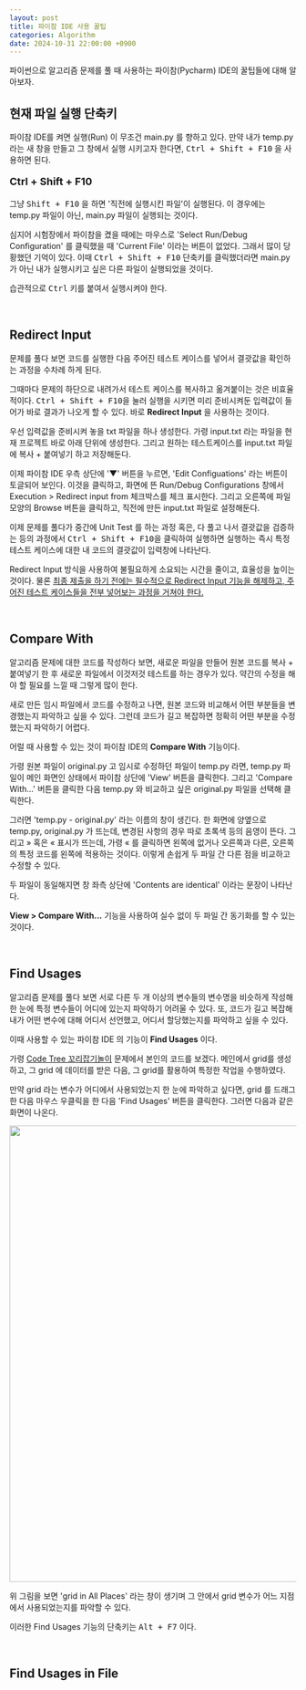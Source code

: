 ```yaml
---
layout: post
title: 파이참 IDE 사용 꿀팁
categories: Algorithm
date: 2024-10-31 22:00:00 +0900
---
```

파이썬으로 알고리즘 문제를 풀 때 사용하는 파이참(Pycharm) IDE의 꿀팁들에 대해 알아보자.

## 현재 파일 실행 단축키

파이참 IDE를 켜면 실행(Run) 이 무조건 main.py 를 향하고 있다. 만약 내가 temp.py 라는 새 창을 만들고 그 창에서 실행 시키고자 한다면, <kbd>Ctrl + Shift + F10</kbd> 을 사용하면 된다.

<p style="font-size: large"><b>Ctrl + Shift + F10</b></p>

그냥 <kbd>Shift + F10</kbd> 을 하면 '직전에 실행시킨 파일'이 실행된다. 이 경우에는 temp.py 파일이 아닌, main.py 파일이 실행되는 것이다.

심지어 시험장에서 파이참을 켰을 때에는 마우스로 'Select Run/Debug Configuration' 를 클릭했을 때 'Current File' 이라는 버튼이 없었다. 그래서 많이 당황했던 기억이 있다. 이때 <kbd>Ctrl + Shift + F10</kbd> 단축키를 클릭했더라면 main.py 가 아닌 내가 실행시키고 싶은 다른 파일이 실행되었을 것이다.

습관적으로 <kbd>Ctrl</kbd> 키를 붙여서 실행시켜야 한다.

<br>

## Redirect Input

문제를 풀다 보면 코드를 실행한 다음 주어진 테스트 케이스를 넣어서 결괏값을 확인하는 과정을 수차례 하게 된다. 

그때마다 문제의 하단으로 내려가서 테스트 케이스를 복사하고 옮겨붙이는 것은 비효율적이다. <kbd>Ctrl + Shift + F10</kbd>을 눌러 실행을 시키면 미리 준비시켜둔 입력값이 들어가 바로 결과가 나오게 할 수 있다. 바로 <b>Redirect Input</b> 을 사용하는 것이다.

우선 입력값을 준비시켜 놓을 txt 파일을 하나 생성한다. 가령 input.txt 라는 파일을 현재 프로젝트 바로 아래 단위에 생성한다. 그리고 원하는 테스트케이스를 input.txt 파일에 복사 + 붙여넣기 하고 저장해둔다.

이제 파이참 IDE 우측 상단에 '▼' 버튼을 누르면, 'Edit Configuations' 라는 버튼이 토글되어 보인다. 이것을 클릭하고, 화면에 뜬 Run/Debug Configurations 창에서 Execution > Redirect input from 체크박스를 체크 표시한다. 그리고 오른쪽에 파일 모양의 Browse 버튼을 클릭하고, 직전에 만든 input.txt 파일로 설정해둔다.

이제 문제를 풀다가 중간에 Unit Test 를 하는 과정 혹은, 다 풀고 나서 결괏값을 검증하는 등의 과정에서 <kbd>Ctrl + Shift + F10</kbd>을 클릭하여 실행하면 실행하는 즉시 특정 테스트 케이스에 대한 내 코드의 결괏값이 입력창에 나타난다.

Redirect Input 방식을 사용하여 불필요하게 소요되는 시간을 줄이고, 효율성을 높이는 것이다. 물론 <u>최종 제출을 하기 전에는 필수적으로 Redirect Input 기능을 해제하고, 주어진 테스트 케이스들을 전부 넣어보는 과정을 거쳐야 한다.</u>

<br>

## Compare With

알고리즘 문제에 대한 코드를 작성하다 보면, 새로운 파일을 만들어 원본 코드를 복사 + 붙여넣기 한 후 새로운 파일에서 이것저것 테스트를 하는 경우가 있다. 약간의 수정을 해야 할 필요를 느낄 때 그렇게 많이 한다.

새로 만든 임시 파일에서 코드를 수정하고 나면, 원본 코드와 비교해서 어떤 부분들을 변경했는지 파악하고 싶을 수 있다. 그런데 코드가 길고 복잡하면 정확히 어떤 부분을 수정했는지 파악하기 어렵다.

어럴 때 사용할 수 있는 것이 파이참 IDE의 <b>Compare With</b> 기능이다.

가령 원본 파일이 original.py 고 임시로 수정하던 파일이 temp.py 라면, temp.py 파일이 메인 화면인 상태에서 파이참 상단에 'View' 버튼을 클릭한다. 그리고 'Compare With...' 버튼을 클릭한 다음 temp.py 와 비교하고 싶은 original.py 파일을 선택해 클릭한다.

그러면 'temp.py - original.py' 라는 이름의 창이 생긴다. 한 화면에 양옆으로 temp.py, original.py 가 뜨는데, 변경된 사항의 경우 따로 초록색 등의 음영이 뜬다. 그리고 » 혹은 « 표시가 뜨는데, 가령 « 를 클릭하면 왼쪽에 없거나 오른쪽과 다른, 오른쪽의 특정 코드를 왼쪽에 적용하는 것이다. 이렇게 손쉽게 두 파일 간 다른 점을 비교하고 수정할 수 있다.

두 파일이 동일해지면 창 좌측 상단에 'Contents are identical' 이라는 문장이 나타난다.

<b>View > Compare With...</b> 기능을 사용하여 실수 없이 두 파일 간 동기화를 할 수 있는 것이다.

<br>

## Find Usages

알고리즘 문제를 풀다 보면 서로 다른 두 개 이상의 변수들의 변수명을 비슷하게 작성해 한 눈에 특정 변수들이 어디에 있는지 파악하기 어려울 수 있다. 또, 코드가 길고 복잡해 내가 어떤 변수에 대해 어디서 선언했고, 어디서 할당했는지를 파악하고 싶을 수 있다.

이때 사용할 수 있는 파이참 IDE 의 기능이 <b>Find Usages</b> 이다.

가령 <a href="https://www.codetree.ai/training-field/frequent-problems/problems/tail-catch-play/description?page=2&pageSize=20">Code Tree 꼬리잡기놀이</a> 문제에서 본인의 코드를 보겠다. 메인에서 grid를 생성하고, 그 grid 에 데이터를 받은 다음, 그 grid를 활용하여 특정한 작업을 수행하였다.

만약 grid 라는 변수가 어디에서 사용되었는지 한 눈에 파악하고 싶다면, grid 를 드래그 한 다음 마우스 우클릭을 한 다음 'Find Usages' 버튼을 클릭한다. 그러면 다음과 같은 화면이 나온다.

<img src="https://github.com/user-attachments/assets/6b377f5c-a090-44b5-9c50-2c9ae240fe5e" width="800px" />

위 그림을 보면 'grid in All Places' 라는 창이 생기며 그 안에서 grid 변수가 어느 지점에서 사용되었는지를 파악할 수 있다.

이러한 Find Usages 기능의 단축키는 <kbd>Alt + F7</kbd> 이다.

<br>

## Find Usages in File

